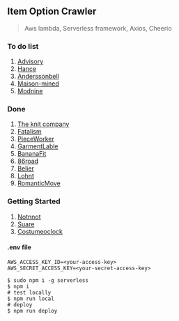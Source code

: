 ## Item Option Crawler

> Aws lambda, Serverless framework, Axios, Cheerio

### To do list

1. [Advisory](http://advisory.co.kr/)
2. [Hance](https://hance.kr/)
3. [Anderssonbell](http://en.anderssonbell.com/)
4. [Maison-mined](http://maison-mined.com/)
5. [Modnine](http://modnine.com/)

### Done

1. [The knit company](https://theknitcompany.com/)
2. [Fatalism](http://fatalism.co.kr/)
3. [PieceWorker](https://piece-worker.com/)
4. [GarmentLable](https://garment-lable.com/)
5. [BananaFit](http://bananafit.co.kr/)
6. [86road](http://86road.co.kr/)
7. [Belier](https://www.belier.co.kr/)
8. [Lohnt](https://lohnt.co.kr/)
9. [RomanticMove](https://romanticmove.com/)


### Getting Started

1. [Notnnot](http://notnnot.com/)
2. [Suare](http://suare.co.kr/)
3. [Costumeoclock](http://costumeoclock.com/)

#### .env file

```
AWS_ACCESS_KEY_ID=<your-access-key>
AWS_SECRET_ACCESS_KEY=<your-secret-access-key>
```

```shell script
$ sudo npm i -g serverless
$ npm i
# test locally
$ npm run local
# deploy
$ npm run deploy
```
